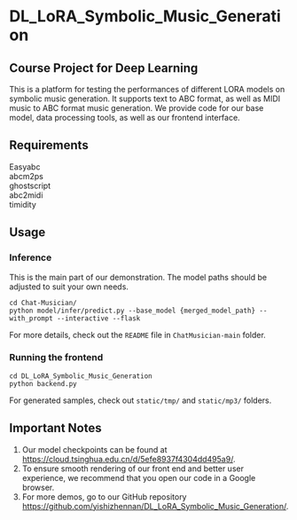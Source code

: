 # DL_LoRA_Symbolic_Music_Generation

## Course Project for Deep Learning

This is a platform for testing the performances of different LORA models on symbolic music generation. It supports text to ABC format, as well as MIDI music to ABC format music generation.
We provide code for our base model, data processing tools, as well as our frontend interface.

## Requirements

Easyabc\
abcm2ps\
ghostscript\
abc2midi\
timidity

## Usage

### Inference

This is the main part of our demonstration. The model paths should be adjusted to suit your own needs.
```
cd Chat-Musician/
python model/infer/predict.py --base_model {merged_model_path} --with_prompt --interactive --flask
```
For more details, check out the `README` file in `ChatMusician-main` folder.

### Running the frontend

```
cd DL_LoRA_Symbolic_Music_Generation
python backend.py
```
For generated samples, check out `static/tmp/` and `static/mp3/` folders.

## Important Notes

1. Our model checkpoints can be found at https://cloud.tsinghua.edu.cn/d/5efe8937f4304dd495a9/.
2. To ensure smooth rendering of our front end and better user experience, we recommend that you open our code in a Google browser.
3. For more demos, go to our GitHub repository https://github.com/yishizhennan/DL_LoRA_Symbolic_Music_Generation/.
